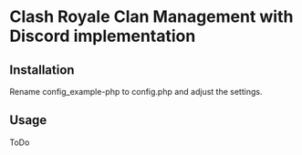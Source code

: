 # Clash Royale Clan Management with Discord implementation

## Installation

Rename config_example-php to config.php and adjust the settings.

## Usage

ToDo
